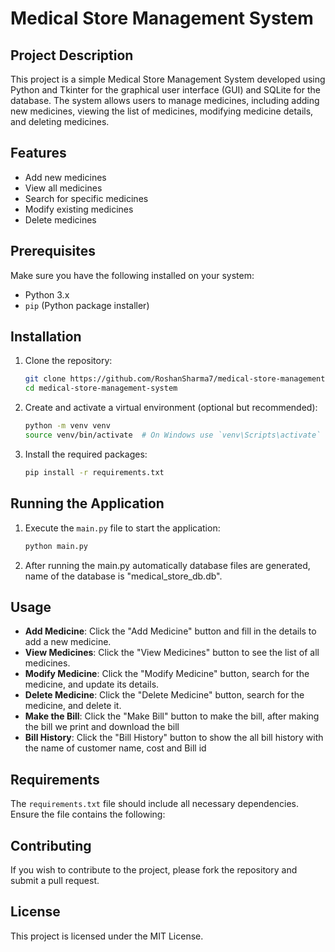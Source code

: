 # Medical Store Management System

## Project Description
This project is a simple Medical Store Management System developed using Python and Tkinter for the graphical user interface (GUI) and SQLite for the database. The system allows users to manage medicines, including adding new medicines, viewing the list of medicines, modifying medicine details, and deleting medicines.

## Features
- Add new medicines
- View all medicines
- Search for specific medicines
- Modify existing medicines
- Delete medicines

## Prerequisites
Make sure you have the following installed on your system:
- Python 3.x
- `pip` (Python package installer)

## Installation
1. Clone the repository:
    ```bash
    git clone https://github.com/RoshanSharma7/medical-store-management-system.git
    cd medical-store-management-system
    ```

2. Create and activate a virtual environment (optional but recommended):
    ```bash
    python -m venv venv
    source venv/bin/activate  # On Windows use `venv\Scripts\activate`
    ```

3. Install the required packages:
    ```bash
    pip install -r requirements.txt
    ```

## Running the Application
1. Execute the `main.py` file to start the application:
    ```bash
    python main.py
    ```

2. After running the main.py automatically database files are generated, name of the database is "medical_store_db.db". 

## Usage
- **Add Medicine**: Click the "Add Medicine" button and fill in the details to add a new medicine.
- **View Medicines**: Click the "View Medicines" button to see the list of all medicines.
- **Modify Medicine**: Click the "Modify Medicine" button, search for the medicine, and update its details.
- **Delete Medicine**: Click the "Delete Medicine" button, search for the medicine, and delete it.
- **Make the Bill**: Click the "Make Bill" button to make the bill, after making the bill we print and download the bill
- **Bill History**: Click the "Bill History" button to show the all bill history with the name of customer name, cost and Bill id 

## Requirements
The `requirements.txt` file should include all necessary dependencies. Ensure the file contains the following:

## Contributing
If you wish to contribute to the project, please fork the repository and submit a pull request.

## License
This project is licensed under the MIT License.
